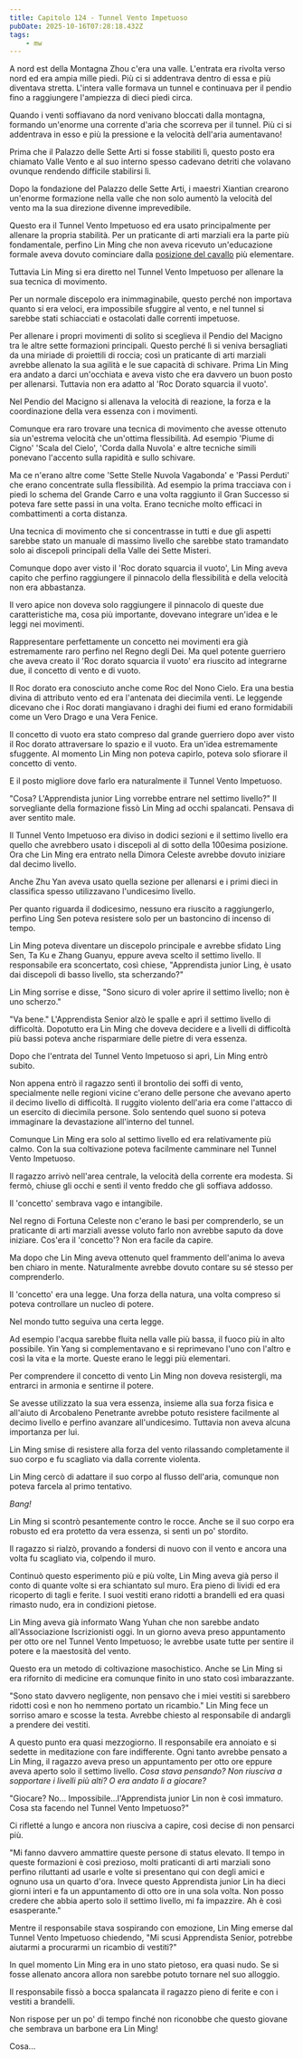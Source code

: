 ```yaml
---
title: Capitolo 124 - Tunnel Vento Impetuoso
pubDate: 2025-10-16T07:28:18.432Z
tags:
    - mw
---
```



A nord est della Montagna Zhou c'era una valle. L'entrata era rivolta verso nord ed era ampia mille piedi. Più ci si addentrava dentro di essa e più diventava stretta.
L'intera valle formava un tunnel e continuava per il pendio fino a raggiungere l'ampiezza di dieci piedi circa.


Quando i venti soffiavano da nord venivano bloccati dalla montagna, formando un'enorme una corrente d'aria che scorreva per il tunnel. Più ci si addentrava in esso e più la pressione e la velocità dell'aria aumentavano!


Prima che il Palazzo delle Sette Arti si fosse stabiliti lì, questo posto era chiamato Valle Vento e al suo interno spesso cadevano detriti che volavano ovunque rendendo difficile stabilirsi lì.


Dopo la fondazione del Palazzo delle Sette Arti, i maestri Xiantian crearono un'enorme formazione nella valle che non solo aumentò la velocità del vento ma la sua direzione divenne imprevedibile.


Questo era il Tunnel Vento Impetuoso ed era usato principalmente per allenare la propria stabilità. Per un praticante di arti marziali era la parte più fondamentale, perfino Lin Ming che non aveva ricevuto un'educazione formale aveva dovuto cominciare dalla <a href="http://a0.att.hudong.com/76/40/01300543373111143824405388470_s.jpg">posizione del cavallo</a> più elementare.


Tuttavia Lin Ming si era diretto nel Tunnel Vento Impetuoso per allenare la sua tecnica di movimento.


Per un normale discepolo era inimmaginabile, questo perché non importava quanto si era veloci, era impossibile sfuggire al vento, e nel tunnel si sarebbe stati schiacciati e ostacolati dalle correnti impetuose.


Per allenare i propri movimenti di solito si sceglieva il Pendio del Macigno tra le altre sette formazioni principali. Questo perché lì si veniva bersagliati da una miriade di proiettili di roccia; così un praticante di arti marziali avrebbe allenato la sua agilità e le sue capacità di schivare. Prima Lin Ming era andato a darci un'occhiata e aveva visto che era davvero un buon posto per allenarsi.
Tuttavia non era adatto al 'Roc Dorato squarcia il vuoto'.


Nel Pendio del Macigno si allenava la velocità di reazione, la forza e la coordinazione della vera essenza con i movimenti.


Comunque era raro trovare una tecnica di movimento che avesse ottenuto sia un'estrema velocità che un'ottima flessibilità. Ad esempio 'Piume di Cigno' 'Scala del Cielo', 'Corda dalla Nuvola' e altre tecniche simili ponevano l'accento sulla rapidità e sullo schivare.


Ma ce n'erano altre come 'Sette Stelle Nuvola Vagabonda' e 'Passi Perduti' che erano concentrate sulla flessibilità. Ad esempio la prima tracciava con i piedi lo schema del Grande Carro e una volta raggiunto il Gran Successo si poteva fare sette passi in una volta.
Erano tecniche molto efficaci in combattimenti a corta distanza.


Una tecnica di movimento che si concentrasse in tutti e due gli aspetti sarebbe stato un manuale di massimo livello che sarebbe stato tramandato solo ai discepoli principali della Valle dei Sette Misteri.


Comunque dopo aver visto il 'Roc dorato squarcia il vuoto', Lin Ming aveva capito che perfino raggiungere il pinnacolo della flessibilità e della velocità non era abbastanza.


Il vero apice non doveva solo raggiungere il pinnacolo di queste due caratteristiche ma, cosa più importante, dovevano integrare un'idea e le leggi nei movimenti.


Rappresentare perfettamente un concetto nei movimenti era già estremamente raro perfino nel Regno degli Dei. Ma quel potente guerriero che aveva creato il 'Roc dorato squarcia il vuoto' era riuscito ad integrarne due, il concetto di vento e di vuoto.


Il Roc dorato era conosciuto anche come Roc del Nono Cielo. Era una bestia divina di attributo vento ed era l'antenata dei diecimila venti. Le leggende dicevano che i Roc dorati mangiavano i draghi dei fiumi ed erano formidabili come un Vero Drago e una Vera Fenice.


Il concetto di vuoto era stato compreso dal grande guerriero dopo aver visto il Roc dorato attraversare lo spazio e il vuoto.
Era un'idea estremamente sfuggente. Al momento Lin Ming non poteva capirlo, poteva solo sfiorare il concetto di vento.


E il posto migliore dove farlo era naturalmente il Tunnel Vento Impetuoso.


"Cosa? L'Apprendista junior Ling vorrebbe entrare nel settimo livello?" Il sorvegliante della formazione fissò Lin Ming ad occhi spalancati. Pensava di aver sentito male.


Il Tunnel Vento Impetuoso era diviso in dodici sezioni e il settimo livello era quello che avrebbero usato i discepoli al di sotto della 100esima posizione. Ora che Lin Ming era entrato nella Dimora Celeste avrebbe dovuto iniziare dal decimo livello.


Anche Zhu Yan aveva usato quella sezione per allenarsi e i primi dieci in classifica spesso utilizzavano l'undicesimo livello.


Per quanto riguarda il dodicesimo, nessuno era riuscito a raggiungerlo, perfino Ling Sen poteva resistere solo per un bastoncino di incenso di tempo.


Lin Ming poteva diventare un discepolo principale e avrebbe sfidato Ling Sen, Ta Ku e Zhang Guanyu, eppure aveva scelto il settimo livello. Il responsabile era sconcertato, così chiese, "Apprendista junior Ling, è usato dai discepoli di basso livello, sta scherzando?"


Lin Ming sorrise e disse, "Sono sicuro di voler aprire il settimo livello; non è uno scherzo."


"Va bene." L'Apprendista Senior alzò le spalle e aprì il settimo livello di difficoltà. Dopotutto era Lin Ming che doveva decidere e a livelli di difficoltà più bassi poteva anche risparmiare delle pietre di vera essenza.


Dopo che l'entrata del Tunnel Vento Impetuoso si aprì, Lin Ming entrò subito.


Non appena entrò il ragazzo sentì il brontolio dei soffi di vento, specialmente nelle regioni vicine c'erano delle persone che avevano aperto il decimo livello di difficoltà. Il ruggito violento dell'aria era come l'attacco di un esercito di diecimila persone. Solo sentendo quel suono si poteva immaginare la devastazione all'interno del tunnel.


Comunque Lin Ming era solo al settimo livello ed era relativamente più calmo. Con la sua coltivazione poteva facilmente camminare nel Tunnel Vento Impetuoso.


Il ragazzo arrivò nell'area centrale, la velocità della corrente era modesta. Si fermò, chiuse gli occhi e sentì il vento freddo che gli soffiava addosso.


Il 'concetto' sembrava vago e intangibile.


Nel regno di Fortuna Celeste non c'erano le basi per comprenderlo, se un praticante di arti marziali avesse voluto farlo non avrebbe saputo da dove iniziare. Cos'era il 'concetto'? Non era facile da capire.


Ma dopo che Lin Ming aveva ottenuto quel frammento dell'anima lo aveva ben chiaro in mente. Naturalmente avrebbe dovuto contare su sé stesso per comprenderlo.


Il 'concetto' era una legge. Una forza della natura, una volta compreso si poteva controllare un nucleo di potere.


Nel mondo tutto seguiva una certa legge.


Ad esempio l'acqua sarebbe fluita nella valle più bassa, il fuoco più in alto possibile. Yin Yang si complementavano e si reprimevano l'uno con l'altro e così la vita e la morte. Queste erano le leggi più elementari.


Per comprendere il concetto di vento Lin Ming non doveva resistergli, ma entrarci in armonia e sentirne il potere.


Se avesse utilizzato la sua vera essenza, insieme alla sua forza fisica e all'aiuto di Arcobaleno Penetrante avrebbe potuto resistere facilmente al decimo livello e perfino avanzare all'undicesimo. Tuttavia non aveva alcuna importanza per lui.


Lin Ming smise di resistere alla forza del vento rilassando completamente il suo corpo e fu scagliato via dalla corrente violenta.


Lin Ming cercò di adattare il suo corpo al flusso dell'aria, comunque non poteva farcela al primo tentativo.


<em>Bang!</em>


Lin Ming si scontrò pesantemente contro le rocce. Anche se il suo corpo era robusto ed era protetto da vera essenza, si sentì un po' stordito.


Il ragazzo si rialzò, provando a fondersi di nuovo con il vento e ancora una volta fu scagliato via, colpendo il muro.


Continuò questo esperimento più e più volte, Lin Ming aveva già perso il conto di quante volte si era schiantato sul muro.
Era pieno di lividi ed era ricoperto di tagli e ferite. I suoi vestiti erano ridotti a brandelli ed era quasi rimasto nudo, era in condizioni pietose.


Lin Ming aveva già informato Wang Yuhan che non sarebbe andato all'Associazione Iscrizionisti oggi. In un giorno aveva preso appuntamento per otto ore nel Tunnel Vento Impetuoso; le avrebbe usate tutte per sentire il potere e la maestosità del vento.


Questo era un metodo di coltivazione masochistico. Anche se Lin Ming si era rifornito di medicine era comunque finito in uno stato così imbarazzante.


"Sono stato davvero negligente, non pensavo che i miei vestiti si sarebbero ridotti così e non ho nemmeno portato un ricambio." Lin Ming fece un sorriso amaro e scosse la testa. Avrebbe chiesto al responsabile di andargli a prendere dei vestiti.


A questo punto era quasi mezzogiorno. Il responsabile era annoiato e si sedette in meditazione con fare indifferente. Ogni tanto avrebbe pensato a Lin Ming, il ragazzo aveva preso un appuntamento per otto ore eppure aveva aperto solo il settimo livello.
<em>Cosa stava pensando? Non riusciva a sopportare i livelli più alti? O era andato lì a giocare?</em>


"Giocare? No... Impossibile...l'Apprendista junior Lin non è così immaturo. Cosa sta facendo nel Tunnel Vento Impetuoso?"


Ci rifletté a lungo e ancora non riusciva a capire, così decise di non pensarci più.


"Mi fanno davvero ammattire queste persone di status elevato. Il tempo in queste formazioni è così prezioso, molti praticanti di arti marziali sono perfino riluttanti ad usarle e volte si presentano qui con degli amici e ognuno usa un quarto d'ora. Invece questo Apprendista junior Lin ha dieci giorni interi e fa un appuntamento di otto ore in una sola volta. Non posso credere che abbia aperto solo il settimo livello, mi fa impazzire. Ah è così esasperante."


Mentre il responsabile stava sospirando con emozione, Lin Ming emerse dal Tunnel Vento Impetuoso chiedendo, "Mi scusi Apprendista Senior, potrebbe aiutarmi a procurarmi un ricambio di vestiti?"


In quel momento Lin Ming era in uno stato pietoso, era quasi nudo. Se si fosse allenato ancora allora non sarebbe potuto tornare nel suo alloggio.


Il responsabile fissò a bocca spalancata il ragazzo pieno di ferite e con i vestiti a brandelli.


Non rispose per un po' di tempo finché non riconobbe che questo giovane che sembrava un barbone era Lin Ming!


Cosa...
                                


                                




